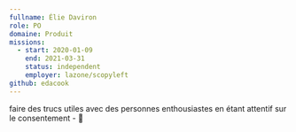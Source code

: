 ```yaml
---
fullname: Élie Daviron
role: PO
domaine: Produit
missions:
  - start: 2020-01-09
    end: 2021-03-31
    status: independent
    employer: lazone/scopyleft
github: edacook
---
```

faire des trucs utiles avec des personnes enthousiastes en étant attentif sur le consentement - 🐾
